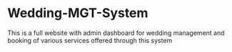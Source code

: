 # Wedding-MGT-System
This is a full website with admin dashboard for wedding management and booking of various services offered through this system
